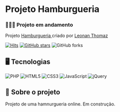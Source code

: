 # Projeto Hamburgueria

### 👷‍♂️🧱 Projeto em andamento

Projeto [Hamburgueria ](https://leonanthomaz.vercel.app/) criado por [Leonan Thomaz](https://leonanthomaz.vercel.app/)

[![Hits](https://hits.seeyoufarm.com/api/count/incr/badge.svg?url=https%3A%2F%2Fgithub.com%2Fleonanthomaz%2Fhamburgueria&count_bg=%2379C83D&title_bg=%23555555&icon=tinder.svg&icon_color=%23E7E7E7&title=hits&edge_flat=false)](https://hits.seeyoufarm.com)
[![GitHub stars](https://img.shields.io/github/stars/leonanthomaz/hamburgueria?style=social)](https://github.com/login?return_to=%leonanthomaz%hamburgueria) 
![GitHub forks](https://img.shields.io/github/forks/leonanthomaz/hamburgueria?style=social) 

## 🖥️ Tecnologias

![PHP](https://img.shields.io/badge/PHP-777BB4?style=for-the-badge&logo=php&logoColor=white)
![HTML5](https://img.shields.io/badge/HTML5-E34F26?style=for-the-badge&logo=html5&logoColor=white)
![CSS3](https://img.shields.io/badge/CSS3-1572B6?style=for-the-badge&logo=css3&logoColor=white)
![JavaScript](https://img.shields.io/badge/JavaScript-F7DF1E?style=for-the-badge&logo=javascript&logoColor=black)
![jQuery](	https://img.shields.io/badge/jQuery-0769AD?style=for-the-badge&logo=jquery&logoColor=white)


## 🚀 Sobre o projeto

Projeto de uma hamnurgueria online. Em construção.


  



